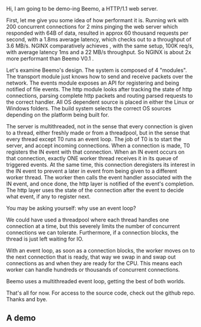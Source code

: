 Hi, I am going to be demo-ing Beemo, a HTTP/1.1 web server.

First, let me give you some idea of how performant it is.
Running wrk with 200 concurrent connections for 2 mins
pinging the web server which responded with 64B of data,
resulted in approx 60 thousand requests per second,
with a 1.8ms average latency,
which checks out to a throughput of 3.6 MB/s.
NGINX comparatively achieves , with the same setup,
100K req/s, with average latency 1ms and a 22 MB/s throughput.
So NGINX is about 2x more performant than Beemo V0.1 .

Let's examine Beemo's design. The system is composed of 4 "modules".
The transport module just knows how to send and receive packets over the network.
The events module exposes an API for registering and being notified of file events.
The http module looks after tracking the state of http connections, parsing complete http
packets and routing parsed requests to the correct handler.
All OS dependent source is placed in either the Linux or Windows folders.
The build system selects the correct OS sources depending on the platform being built for.

The server is multithreaded, not in the sense that every connection is given to a thread,
either freshly made or from a threadpool, but in the sense that every thread except T0
runs an event loop.
The job of T0 is to start the server, and accept incoming connections.
When a connection is made, T0 registers the IN event with that connection.
When an IN event occurs on that connection, exactly ONE worker thread receives it
in its queue of triggered events.
At the same time, this connection deregisters its interest in the IN event
to prevent a later in event from being given to a different worker thread.
The worker then calls the event handler associated with the IN event,
and once done, the http layer is notified of the event's completion.
The http layer uses the state of the connection
after the event to decide what event, if any to register next.

You may be asking yourself: why use an event loop?

We could have used a threadpool where each thread handles one connection at a time,
but this severely limits the number of concurrent connections we can tolerate.
Furthermore, if a connection blocks, the thread is just left waiting for IO.

With an event loop, as soon as a connection blocks, the worker moves on to the next
connection that is ready, that way we swap in and swap out connections as and when they
are ready for the CPU. This means each worker can handle hundreds or thousands of
concurrent connections.

Beemo uses a multithreaded event loop, getting the best of both worlds.

That's all for now. For access to the source code, check out the github repo.
Thanks and bye.

A demo
-------

